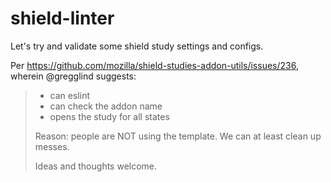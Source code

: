 # shield-linter

Let's try and validate some shield study settings and configs.

Per <https://github.com/mozilla/shield-studies-addon-utils/issues/236>, wherein @gregglind suggests:

> - can eslint
> - can check the addon name
> - opens the study for all states
>
> Reason: people are NOT using the template. We can at least clean up messes.
>
> Ideas and thoughts welcome.
